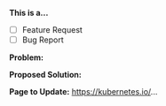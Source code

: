 <!-- Thanks for filing an issue! Before submitting, please fill in the following information. -->

<!--Required Information-->

**This is a...** 
<!-- choose one by changing [ ] to [x] -->
- [ ] Feature Request
- [ ] Bug Report

**Problem:**


**Proposed Solution:**


**Page to Update:**
https://kubernetes.io/...

<!--Optional Information (remove the comment tags around information you would like to include)-->
<!--Kubernetes Version:-->

<!--Additional Information:-->
